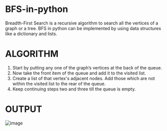 # BFS-in-python
Breadth-First Search is a recursive algorithm to search all the vertices of a graph or a tree. BFS in python can be implemented by using data structures like a dictionary and lists.

<H1> ALGORITHM </H1>

1.	Start by putting any one of the graph’s vertices at the back of the queue.
2.	Now take the front item of the queue and add it to the visited list.
3.	Create a list of that vertex's adjacent nodes. Add those which are not within the visited list to the rear of the queue.
4.	Keep continuing steps two and three till the queue is empty.

<h1>OUTPUT</h1>

![image](https://user-images.githubusercontent.com/70971734/152769129-4eeb29f8-a9b8-44c7-b349-038a694a69d7.png)

